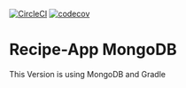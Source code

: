 [![CircleCI](https://circleci.com/gh/AdrianRomanski/Recipe-App.svg?style=svg)](https://circleci.com/gh/AdrianRomanski/Recipe-App)
[![codecov](https://codecov.io/gh/AdrianRomanski/Recipe-App/branch/master/graph/badge.svg)](https://codecov.io/gh/AdrianRomanski/Recipe-App)
# Recipe-App MongoDB
This Version is using MongoDB and Gradle


